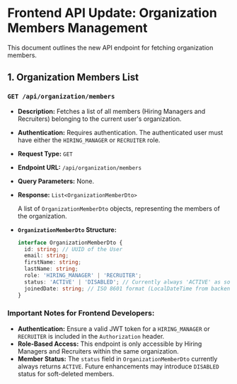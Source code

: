# Frontend API Update: Organization Members Management

This document outlines the new API endpoint for fetching organization members.

## 1. Organization Members List

### `GET /api/organization/members`

*   **Description:** Fetches a list of all members (Hiring Managers and Recruiters) belonging to the current user's organization.
*   **Authentication:** Requires authentication. The authenticated user must have either the `HIRING_MANAGER` or `RECRUITER` role.
*   **Request Type:** `GET`
*   **Endpoint URL:** `/api/organization/members`
*   **Query Parameters:** None.

*   **Response:** `List<OrganizationMemberDto>`

    A list of `OrganizationMemberDto` objects, representing the members of the organization.

*   **`OrganizationMemberDto` Structure:**

    ```typescript
    interface OrganizationMemberDto {
      id: string; // UUID of the User
      email: string;
      firstName: string;
      lastName: string;
      role: 'HIRING_MANAGER' | 'RECRUITER';
      status: 'ACTIVE' | 'DISABLED'; // Currently always 'ACTIVE' as soft-delete is not yet implemented for members
      joinedDate: string; // ISO 8601 format (LocalDateTime from backend)
    }
    ```

### Important Notes for Frontend Developers:

*   **Authentication:** Ensure a valid JWT token for a `HIRING_MANAGER` or `RECRUITER` is included in the `Authorization` header.
*   **Role-Based Access:** This endpoint is only accessible by Hiring Managers and Recruiters within the same organization.
*   **Member Status:** The `status` field in `OrganizationMemberDto` currently always returns `ACTIVE`. Future enhancements may introduce `DISABLED` status for soft-deleted members.
